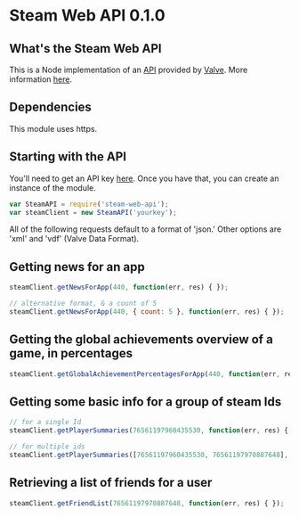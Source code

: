 Steam Web API 0.1.0
============

## What's the Steam Web API

This is a Node implementation of an [API](https://developer.valvesoftware.com/wiki/Steam_Web_API) provided by [Valve](http://www.valvesoftware.com/). More information [here](http://steamcommunity.com/dev).

## Dependencies

This module uses https.

## Starting with the API

You'll need to get an API key [here](http://steamcommunity.com/dev/registerkey). Once you have that, you can create an instance of the module.

```javascript
var SteamAPI = require('steam-web-api');
var steamClient = new SteamAPI('yourkey');
```

All of the following requests default to a format of 'json.' Other options are 'xml' and 'vdf' (Valve Data Format).

## Getting news for an app

```javascript
steamClient.getNewsForApp(440, function(err, res) { });

// alternative format, & a count of 5
steamClient.getNewsForApp(440, { count: 5 }, function(err, res) { });
```

## Getting the global achievements overview of a game, in percentages

```javascript
steamClient.getGlobalAchievementPercentagesForApp(440, function(err, res) { });
```

## Getting some basic info for a group of steam Ids

```javascript
// for a single Id
steamClient.getPlayerSummaries(76561197960435530, function(err, res) { });

// for multiple ids
steamClient.getPlayerSummaries([76561197960435530, 76561197970887648], function(err, res) { });
```

## Retrieving a list of friends for a user

```javascript
steamClient.getFriendList(76561197970887648, function(err, res) { });
```